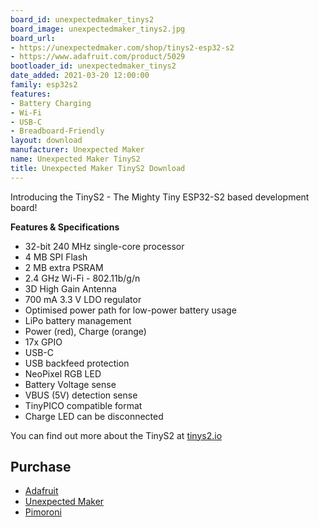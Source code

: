 ```yaml
---
board_id: unexpectedmaker_tinys2
board_image: unexpectedmaker_tinys2.jpg
board_url:
- https://unexpectedmaker.com/shop/tinys2-esp32-s2
- https://www.adafruit.com/product/5029
bootloader_id: unexpectedmaker_tinys2
date_added: 2021-03-20 12:00:00
family: esp32s2
features:
- Battery Charging
- Wi-Fi
- USB-C
- Breadboard-Friendly
layout: download
manufacturer: Unexpected Maker
name: Unexpected Maker TinyS2
title: Unexpected Maker TinyS2 Download
---
```


Introducing the TinyS2 - The Mighty Tiny ESP32-S2 based development board!

**Features & Specifications**
 - 32-bit 240 MHz single-core processor
 - 4 MB SPI Flash
 - 2 MB extra PSRAM
 - 2.4 GHz Wi-Fi - 802.11b/g/n
 - 3D High Gain Antenna
 - 700 mA 3.3 V LDO regulator
 - Optimised power path for low-power battery usage
 - LiPo battery management
 - Power (red), Charge (orange)
 - 17x GPIO
 - USB-C
 - USB backfeed protection
 - NeoPixel RGB LED
 - Battery Voltage sense
 - VBUS (5V) detection sense
 - TinyPICO compatible format
 - Charge LED can be disconnected

You can find out more about the TinyS2 at [tinys2.io](https://tinys2.io)

## Purchase
 * [Adafruit](https://www.adafruit.com/product/5029)
 * [Unexpected Maker](https://unexpectedmaker.com/shop/tinys2-esp32-s2)
 * [Pimoroni](https://shop.pimoroni.com/products/tinys2)
